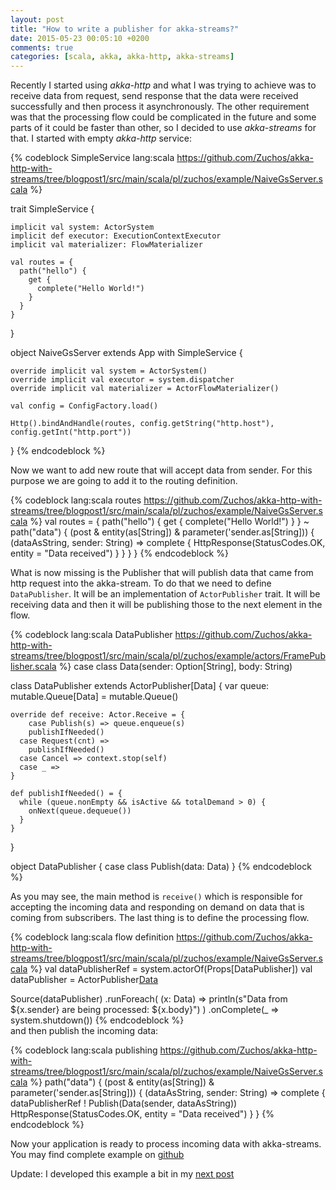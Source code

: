 ```yaml
---
layout: post
title: "How to write a publisher for akka-streams?"
date: 2015-05-23 00:05:10 +0200
comments: true
categories: [scala, akka, akka-http, akka-streams]
---
```

Recently I started using *akka-http* and what I was trying to achieve was to receive data from request, send response that the data were received successfully and then process it asynchronously. The other requirement was that the processing flow could be complicated in the future and some parts of it could be faster than other, so I decided to use *akka-streams* for that. I started with empty *akka-http* service:

{% codeblock SimpleService lang:scala https://github.com/Zuchos/akka-http-with-streams/tree/blogpost1/src/main/scala/pl/zuchos/example/NaiveGsServer.scala %}

  trait SimpleService {

    implicit val system: ActorSystem
    implicit def executor: ExecutionContextExecutor
    implicit val materializer: FlowMaterializer

    val routes = {
      path("hello") {
        get {
          complete("Hello World!")
        }
      }
    }
  }

  object NaiveGsServer extends App with SimpleService {

    override implicit val system = ActorSystem()
    override implicit val executor = system.dispatcher
    override implicit val materializer = ActorFlowMaterializer()

    val config = ConfigFactory.load()

    Http().bindAndHandle(routes, config.getString("http.host"), config.getInt("http.port"))

  }
{% endcodeblock %}

<!--more-->
Now we want to add new route that will accept data from sender. For this purpose we are going to add it to the routing definition.

{% codeblock lang:scala routes https://github.com/Zuchos/akka-http-with-streams/tree/blogpost1/src/main/scala/pl/zuchos/example/NaiveGsServer.scala %}
  val routes = {
    path("hello") {
      get {
        complete("Hello World!")
      }
    } ~
    path("data") {
      (post & entity(as[String]) & parameter('sender.as[String])) {
        (dataAsString, sender: String) =>
          complete {
            HttpResponse(StatusCodes.OK, entity = "Data received")
          }
      }
    }
  }
{% endcodeblock %}

What is now missing is the Publisher that will publish data that came from http request into the akka-stream. To do that we need to define ```DataPublisher```. It will be an implementation of ```ActorPublisher``` trait. It will be receiving data and then it will be publishing those to the next element in the flow.

{% codeblock lang:scala DataPublisher https://github.com/Zuchos/akka-http-with-streams/tree/blogpost1/src/main/scala/pl/zuchos/example/actors/FramePublisher.scala %}
  case class Data(sender: Option[String], body: String)

  class DataPublisher extends ActorPublisher[Data] {
    var queue: mutable.Queue[Data] = mutable.Queue()

    override def receive: Actor.Receive = {
     	case Publish(s) => queue.enqueue(s)
        publishIfNeeded()
      case Request(cnt) =>
        publishIfNeeded()
      case Cancel => context.stop(self)
      case _ =>
    }

    def publishIfNeeded() = {
      while (queue.nonEmpty && isActive && totalDemand > 0) {
        onNext(queue.dequeue())
      }
    }
  }

  object DataPublisher {
    case class Publish(data: Data)
  }
{% endcodeblock %}	

As you may see, the main method is ```receive()``` which is responsible for accepting the incoming data and responding on demand on data that is coming from subscribers.
The last thing is to define the processing flow.

{% codeblock lang:scala flow definition https://github.com/Zuchos/akka-http-with-streams/tree/blogpost1/src/main/scala/pl/zuchos/example/NaiveGsServer.scala %}
  val dataPublisherRef = system.actorOf(Props[DataPublisher])
  val dataPublisher = ActorPublisher[Data](dataPublisherRef)

  Source(dataPublisher)
    .runForeach(
      (x: Data) =>
        println(s"Data from ${x.sender} are being processed: ${x.body}")
    )
    .onComplete(_ => system.shutdown())
{% endcodeblock %}	  
and then publish the incoming data:

{% codeblock lang:scala publishing https://github.com/Zuchos/akka-http-with-streams/tree/blogpost1/src/main/scala/pl/zuchos/example/NaiveGsServer.scala %}
  path("data") {
    (post & entity(as[String]) & parameter('sender.as[String])) {
  	(dataAsString, sender: String) =>
        complete {
          dataPublisherRef ! Publish(Data(sender, dataAsString))
          HttpResponse(StatusCodes.OK, entity = "Data received")
        }
    }
{% endcodeblock %}
  
Now your application is ready to process incoming data with akka-streams. You may find complete example on [github](https://github.com/Zuchos/akka-http-with-steams)

Update: I developed this example a bit in my [next post](http://zuchos.com/blog/2015/06/10/more-reactive-publisher-aka-publisher-vol-2/)